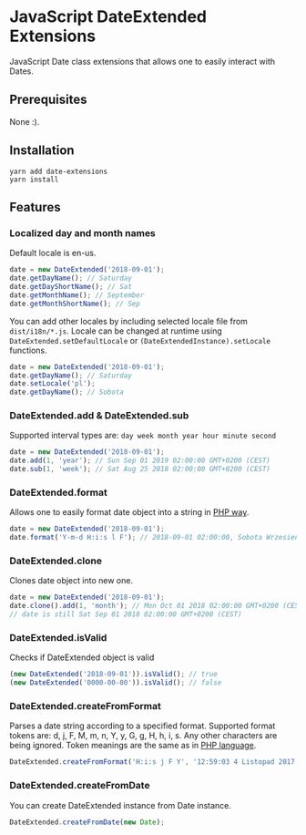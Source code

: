 # JavaScript DateExtended Extensions

JavaScript Date class extensions that allows one to easily interact with Dates.

## Prerequisites

None :).

## Installation

```
yarn add date-extensions
yarn install
```

## Features

### Localized day and month names

Default locale is en-us.

```javascript
date = new DateExtended('2018-09-01');
date.getDayName(); // Saturday
date.getDayShortName(); // Sat
date.getMonthName(); // September
date.getMonthShortName(); // Sep
```

You can add other locales by including selected locale file from `dist/i18n/*.js`. Locale can be changed at runtime using `DateExtended.setDefaultLocale` or `(DateExtendedInstance).setLocale` functions.

```javascript
date = new DateExtended('2018-09-01');
date.getDayName(); // Saturday
date.setLocale('pl');
date.getDayName(); // Sobota
```

### DateExtended.add & DateExtended.sub

Supported interval types are: `day week month year hour minute second`

```javascript
date = new DateExtended('2018-09-01');
date.add(1, 'year'); // Sun Sep 01 2019 02:00:00 GMT+0200 (CEST)
date.sub(1, 'week'); // Sat Aug 25 2018 02:00:00 GMT+0200 (CEST)
```

### DateExtended.format

Allows one to easily format date object into a string in [PHP way](http://php.net/manual/en/function.date.php).

```javascript
date = new DateExtended('2018-09-01');
date.format('Y-m-d H:i:s l F'); // 2018-09-01 02:00:00, Sobota Wrzesień
```

### DateExtended.clone

Clones date object into new one.

```javascript
date = new DateExtended('2018-09-01');
date.clone().add(1, 'month'); // Mon Oct 01 2018 02:00:00 GMT+0200 (CEST)
// date is still Sat Sep 01 2018 02:00:00 GMT+0200 (CEST)
```

### DateExtended.isValid

Checks if DateExtended object is valid

```javascript
(new DateExtended('2018-09-01')).isValid(); // true
(new DateExtended('0000-00-00')).isValid(); // false
```

### DateExtended.createFromFormat

Parses a date string according to a specified format.
Supported format tokens are: d, j, F, M, m, n, Y, y, G, g, H, h, i, s. Any other characters are being ignored.
Token meanings are the same as in [PHP language](http://php.net/manual/en/datetime.createfromformat.php).

```javascript
DateExtended.createFromFormat('H:i:s j F Y', '12:59:03 4 Listopad 2017'); // Sat Nov 04 2017 12:59:03 GMT+0100 (CET)
```

### DateExtended.createFromDate

You can create DateExtended instance from Date instance.

```javascript
DateExtended.createFromDate(new Date);
```
